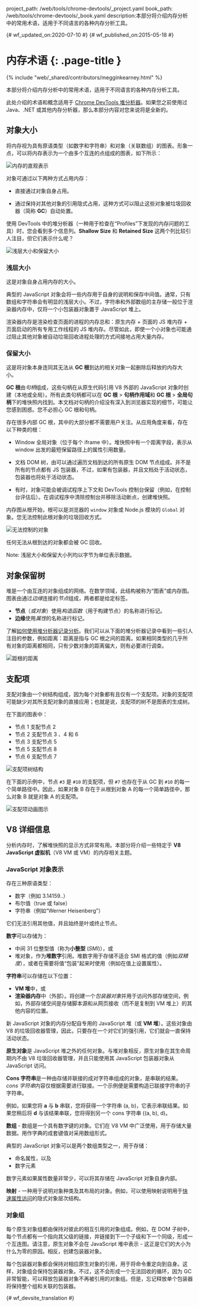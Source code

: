 project_path: /web/tools/chrome-devtools/_project.yaml
book_path: /web/tools/chrome-devtools/_book.yaml
description:本部分将介绍内存分析中的常用术语，适用于不同语言的各种内存分析工具。

{# wf_updated_on:2020-07-10 #}
{# wf_published_on:2015-05-18 #}

# 内存术语 {: .page-title }

{% include "web/_shared/contributors/megginkearney.html" %}

本部分将介绍内存分析中的常用术语，适用于不同语言的各种内存分析工具。

此处介绍的术语和概念适用于 [Chrome DevTools 堆分析器](/web/tools/chrome-devtools/profile/memory-problems/heap-snapshots)。如果您之前使用过 Java、.NET 或其他内存分析器，那么本部分内容对您来说将是全新的。




## 对象大小

将内存视为具有原语类型（如数字和字符串）和对象（关联数组）的图表。形象一点，可以将内存表示为一个由多个互连的点组成的图表，如下所示：

![内存的直观表示](imgs/thinkgraph.png)

对象可通过以下两种方式占用内存：

* 直接通过对象自身占用。

* 通过保持对其他对象的引用隐式占用，这种方式可以阻止这些对象被垃圾回收器（简称 **GC**）自动处置。

使用 DevTools 中的堆分析器（一种用于检查在“Profiles”下发现的内存问题的工具）时，您会看到多个信息列。<strong>Shallow Size</strong> 和 <strong>Retained Size</strong> 这两个列比较引人注目，但它们表示什么呢？

![浅层大小和保留大小](imgs/shallow-retained.png)

### 浅层大小

这是对象自身占用内存的大小。

典型的 JavaScript 对象会将一些内存用于自身的说明和保存中间值。通常，只有数组和字符串会有明显的浅层大小。不过，字符串和外部数组的主存储一般位于渲染器内存中，仅将一个小包装器对象置于 JavaScript 堆上。

渲染器内存是渲染检查页面的进程的内存总和：原生内存 + 页面的 JS 堆内存 + 页面启动的所有专用工作线程的 JS 堆内存。尽管如此，即使一个小对象也可能通过阻止其他对象被自动垃圾回收进程处理的方式间接地占用大量内存。

### 保留大小

这是将对象本身连同其无法从 **GC 根**到达的相关对象一起删除后释放的内存大小。

**GC 根**由*句柄*组成，这些句柄在从原生代码引用 V8 外部的 JavaScript 对象时创建（本地或全局）。所有此类句柄都可以在 **GC 根** > **句柄作用域**和 **GC 根** > **全局句柄**下的堆快照内找到。本文档对句柄的介绍没有深入到浏览器实现的细节，可能让您感到困惑。您不必担心 GC 根和句柄。

存在很多内部 GC 根，其中的大部分都不需要用户关注。从应用角度来看，存在以下种类的根：

* Window 全局对象（位于每个 iframe 中）。堆快照中有一个距离字段，表示从 window 出发的最短保留路径上的属性引用数量。

* 文档 DOM 树，由可以通过遍历文档到达的所有原生 DOM 节点组成。并不是所有的节点都有 JS 包装器，不过，如果有包装器，并且文档处于活动状态，包装器也将处于活动状态。

* 有时，对象可能会被调试程序上下文和 DevTools 控制台保留（例如，在控制台评估后）。在调试程序中清除控制台并移除活动断点，创建堆快照。

内存图从根开始，根可以是浏览器的 `window` 对象或 Node.js 模块的 `Global` 对象。您无法控制此根对象的垃圾回收方式。

![无法控制的对象](imgs/dontcontrol.png)

任何无法从根到达的对象都会被 GC 回收。

Note: 浅层大小和保留大小列均以字节为单位表示数据。

## 对象保留树

堆是一个由互连的对象组成的网络。在数学领域，此结构被称为“图表”或内存图。图表由通过*边缘*连接的*节点*组成，两者都是给定标签。

* **节点**（*或对象*）使用*构造函数*（用于构建节点）的名称进行标记。
* **边缘**使用*属性*的名称进行标记。

了解[如何使用堆分析器记录分析](/web/tools/chrome-devtools/profile/memory-problems/heap-snapshots)。我们可以从下面的堆分析器记录中看到一些引人注目的参数，例如距离：距离是指与 GC 根之间的距离。如果相同类型的几乎所有对象的距离都相同，只有少数对象的距离偏大，则有必要进行调查。






![距根的距离](imgs/root.png)

## 支配项

支配对象由一个树结构组成，因为每个对象都有且仅有一个支配项。对象的支配项可能缺少对其所支配对象的直接应用；也就是说，支配项的树不是图表的生成树。

在下面的图表中：

* 节点 1 支配节点 2
* 节点 2 支配节点 3 、4 和 6
* 节点 3 支配节点 5
* 节点 5 支配节点 8
* 节点 6 支配节点 7

![支配项树结构](imgs/dominatorsspanning.png)

在下面的示例中，节点 `#3` 是 `#10` 的支配项，但 `#7` 也存在于从 GC 到 `#10` 的每一个简单路径中。因此，如果对象 B 存在于从根到对象 A 的每一个简单路径中，那么对象 B 就是对象 A 的支配项。

![支配项动画图示](imgs/dominators.gif)

## V8 详细信息

分析内存时，了解堆快照的显示方式非常有用。本部分将介绍一些特定于 **V8 JavaScript 虚拟机**（V8 VM 或 VM）的内存相关主题。

### JavaScript 对象表示

存在三种原语类型：

* 数字（例如 3.14159..）
* 布尔值（true 或 false）
* 字符串（例如“Werner Heisenberg”）

它们无法引用其他值，并且始终是叶或终止节点。

**数字**可以存储为：

* 中间 31 位整型值（称为**小整型** (*SMI*)），或
* 堆对象，作为**堆数字**引用。堆数字用于存储不适合 SMI 格式的值（例如*双精度*），或者在需要将值“包装”起来时使用（例如在值上设置属性）。

**字符串**可以存储在以下位置：

* **VM 堆**中，或
* **渲染器内存**中（外部）。将创建一个*包装器对象*并用于访问外部存储空间，例如，外部存储空间是存储脚本源和从网页接收（而不是复制到 VM 堆上）的其他内容的位置。

新 JavaScript 对象的内存分配自专用的 JavaScript 堆（或 **VM 堆**）。这些对象由 V8 的垃圾回收器管理，因此，只要存在一个对它们的强引用，它们就会一直保持活动状态。

**原生对象**是 JavaScript 堆之外的任何对象。与堆对象相反，原生对象在其生命周期内不由 V8 垃圾回收器管理，并且只能使用其 JavaScript 包装器对象从 JavaScript 访问。

**Cons 字符串**是一种由存储并联接的成对字符串组成的对象，是串联的结果。*cons 字符串*内容仅根据需要进行联接。一个示例便是需要构造已联接字符串的子字符串。

例如，如果您将 **a** 与 **b** 串联，您将获得一个字符串 (a, b)，它表示串联结果。如果您稍后将 **d** 与该结果串联，您将得到另一个 cons 字符串 ((a, b), d)。

**数组** - 数组是一个具有数字键的对象。它们在 V8 VM 中广泛使用，用于存储大量数据。用作字典的成套键值对采用数组形式。

典型的 JavaScript 对象可以是两个数组类型之一，用于存储：

* 命名属性，以及
* 数字元素

数字元素如果属性数量非常少，可以将其存储在 JavaScript 对象自身内部。

**映射** - 一种用于说明对象种类及其布局的对象。例如，可以使用映射说明用于[快速属性访问](/v8/design.html#prop_access)的隐式对象层次结构。

### 对象组

每个原生对象组都由保持对彼此的相互引用的对象组成。例如，在 DOM 子树中，每个节点都有一个指向其父级的链接，并链接到下一个子级和下一个同级，形成一个互连图。请注意，原生对象不会在 JavaScript 堆中表示 - 这正是它们的大小为什么为零的原因。相反，创建包装器对象。

每个包装器对象都会保持对相应原生对象的引用，用于将命令重定向到自身。这样，对象组会保持包装器对象。不过，这不会形成一个无法回收的循环，因为 GC 非常智能，可以释放包装器对象不再被引用的对象组。但是，忘记释放单个包装器将保持整个组和关联的包装器。



{# wf_devsite_translation #}
